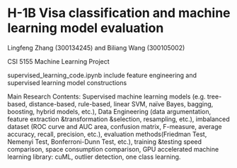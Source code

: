 # H-1B Visa classification and machine learning model evaluation
Lingfeng Zhang (300134245) and Biliang Wang (300105002)

CSI 5155 Machine Learning Project

supervised_learning_code.ipynb include feature engineering and supervised learning model constructions

Main Research Contents: Supervised machine learning models (e.g. tree-based, distance-based, rule-based, linear SVM, naïve Bayes, bagging, boosting, hybrid models, etc.), Data Engineering (data argumentation, feature extraction &transformation &selection, resampling, etc.), imbalanced dataset (ROC curve and AUC area, confusion matrix, F-measure, average accuracy, recall, precision, etc.), evaluation methods(Friedman Test, Nemenyi Test, Bonferroni-Dunn Test, etc.), training &testing speed comparison, space consumption comparison, GPU accelerated machine learning library: cuML, outlier detection, one class learning.
